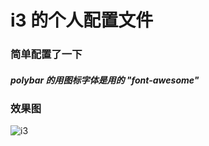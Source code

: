 # i3 的个人配置文件

### 简单配置了一下  
##### polybar 的用图标字体是用的 "font-awesome" 
### 效果图

![i3](https://s1.ax1x.com/2020/08/03/ad1zUe.md.jpg)
